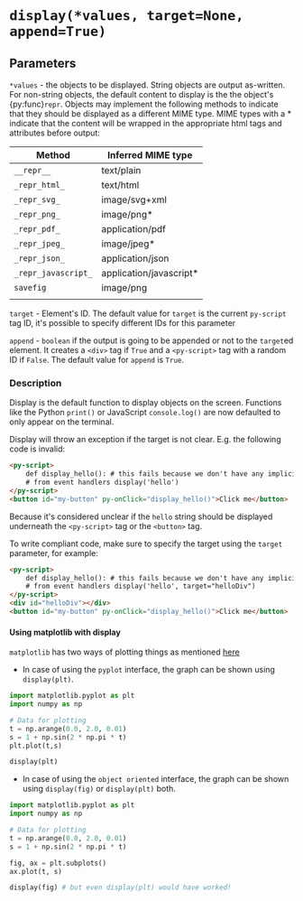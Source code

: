 # `display(*values, target=None, append=True)`

## Parameters

`*values` - the objects to be displayed. String objects are output as-written. For non-string objects, the default content to display is the the object's {py:func}`repr`. Objects may implement the following methods to indicate that they should be displayed as a different MIME type. MIME types with a \* indicate that the content will be wrapped in the appropriate html tags and attributes before output:

| Method              | Inferred MIME type       |
| ------------------- | ------------------------ |
| `__repr__`          | text/plain               |
| `_repr_html_`       | text/html                |
| `_repr_svg_`        | image/svg+xml            |
| `_repr_png_`        | image/png\*              |
| `_repr_pdf_`        | application/pdf          |
| `_repr_jpeg_`       | image/jpeg\*             |
| `_repr_json_`       | application/json         |
| `_repr_javascript_` | application/javascript\* |
| `savefig`           | image/png                |
|                     |                          |

`target` - Element's ID. The default value for `target` is the current `py-script` tag ID, it's possible to specify different IDs for this parameter

`append` - `boolean` if the output is going to be appended or not to the `target`ed element. It creates a `<div>` tag if `True` and a `<py-script>` tag with a random ID if `False`. The default value for `append` is `True`.

### Description

Display is the default function to display objects on the screen. Functions like the Python `print()` or JavaScript `console.log()` are now defaulted to only appear on the terminal.

Display will throw an exception if the target is not clear. E.g. the following code is invalid:

```html
<py-script>
    def display_hello(): # this fails because we don't have any implicit target
    # from event handlers display('hello')
</py-script>
<button id="my-button" py-onClick="display_hello()">Click me</button>
```

Because it's considered unclear if the `hello` string should be displayed underneath the `<py-script>` tag or the `<button>` tag.

To write compliant code, make sure to specify the target using the `target` parameter, for example:

```html
<py-script>
    def display_hello(): # this fails because we don't have any implicit target
    # from event handlers display('hello', target="helloDiv")
</py-script>
<div id="helloDiv"></div>
<button id="my-button" py-onClick="display_hello()">Click me</button>
```

#### Using matplotlib with display

`matplotlib` has two ways of plotting things as mentioned [here](https://matplotlib.org/matplotblog/posts/pyplot-vs-object-oriented-interface/)

-   In case of using the `pyplot` interface, the graph can be shown using `display(plt)`.

```python
import matplotlib.pyplot as plt
import numpy as np

# Data for plotting
t = np.arange(0.0, 2.0, 0.01)
s = 1 + np.sin(2 * np.pi * t)
plt.plot(t,s)

display(plt)
```

-   In case of using the `object oriented` interface, the graph can be shown using `display(fig)` or `display(plt)` both.

```python
import matplotlib.pyplot as plt
import numpy as np

# Data for plotting
t = np.arange(0.0, 2.0, 0.01)
s = 1 + np.sin(2 * np.pi * t)

fig, ax = plt.subplots()
ax.plot(t, s)

display(fig) # but even display(plt) would have worked!
```
